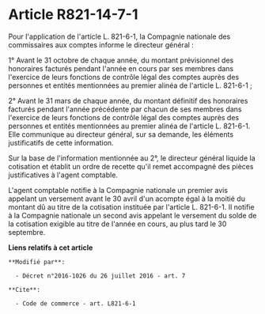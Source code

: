 # Article R821-14-7-1

Pour l'application de l'article L. 821-6-1, la Compagnie nationale des commissaires aux comptes informe le directeur
général : 

1° Avant le 31 octobre de chaque année, du montant prévisionnel des honoraires facturés pendant l'année en cours par ses
membres dans l'exercice de leurs fonctions de contrôle légal des comptes auprès des personnes et entités mentionnées au
premier alinéa de l'article L. 821-6-1 ; 

2° Avant le 31 mars de chaque année, du montant définitif des honoraires facturés pendant l'année précédente par chacun de
ses membres dans l'exercice de leurs fonctions de contrôle légal des comptes auprès des personnes et entités mentionnées au
premier alinéa de l'article L. 821-6-1. Elle communique au directeur général, sur sa demande, les éléments justificatifs de
cette information. 

Sur la base de l'information mentionnée au 2°, le directeur général liquide la cotisation et établit un ordre de recette
qu'il remet accompagné des pièces justificatives à l'agent comptable. 

L'agent comptable notifie à la Compagnie nationale un premier avis appelant un versement avant le 30 avril d'un acompte égal
à la moitié du montant dû au titre de la cotisation instituée par l'article L. 821-6-1. Il notifie à la Compagnie nationale
un second avis appelant le versement du solde de la cotisation exigible au titre de l'année en cours, au plus tard le 30
septembre.

**Liens relatifs à cet article**

	**Modifié par**:

	  - Décret n°2016-1026 du 26 juillet 2016 - art. 7

	**Cite**:

	  - Code de commerce - art. L821-6-1
